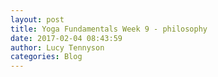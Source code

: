 ```yaml
---
layout: post
title: Yoga Fundamentals Week 9 - philosophy
date: 2017-02-04 08:43:59
author: Lucy Tennyson
categories: Blog
---
```

